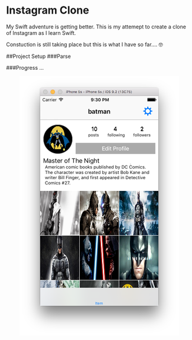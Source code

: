 Instagram Clone
==================
My Swift adventure is getting better. This is my attemept to create a clone of Instagram as I learn Swift.

Constuction is still taking place but this is what I have so far.... 🤓

##Project Setup
###Parse

###Progress ...
<p align="center">
  <img src="https://github.com/kioko/instagram-clone/blob/master/Art/HomeScreen.png?raw=true" alt="User Profile"/>
</p>